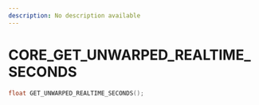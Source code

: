 ```yaml
---
description: No description available 
---
```


# CORE\_GET_UNWARPED_REALTIME_SECONDS

```cpp
float GET_UNWARPED_REALTIME_SECONDS();
```